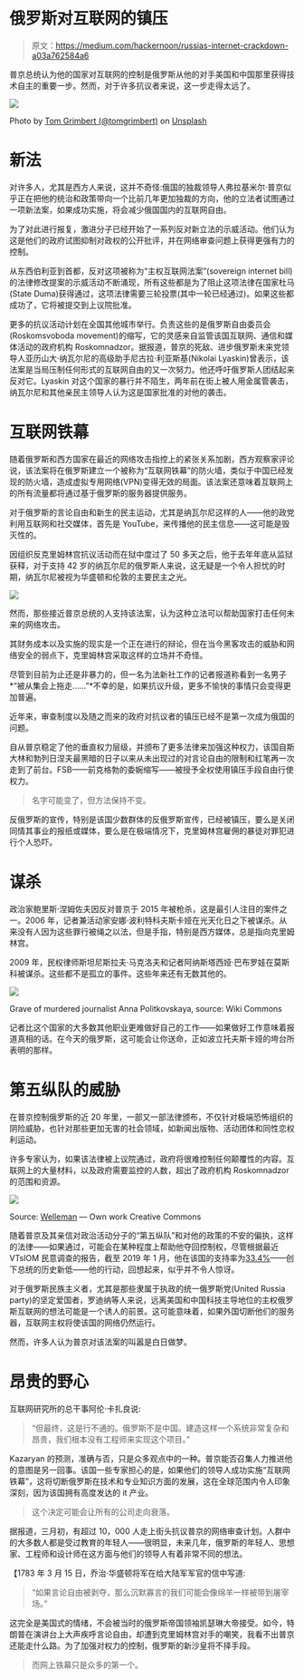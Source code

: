 # 俄罗斯对互联网的镇压

> 原文：<https://medium.com/hackernoon/russias-internet-crackdown-a03a762584a6>

普京总统认为他的国家对互联网的控制是俄罗斯从他的对手美国和中国那里获得技术自主的重要一步。然而，对于许多抗议者来说，这一步走得太远了。

![](img/3a6c3014f93f1c6860cffb13a4b27c47.png)

Photo by [Tom Grimbert (@tomgrimbert)](https://unsplash.com/photos/oRok9qqdjQ0?utm_source=unsplash&utm_medium=referral&utm_content=creditCopyText) on [Unsplash](https://unsplash.com/search/photos/russia?utm_source=unsplash&utm_medium=referral&utm_content=creditCopyText)

# 新法

对许多人，尤其是西方人来说，这并不奇怪:俄国的独裁领导人弗拉基米尔·普京似乎正在把他的统治和政策带向一个比前几年更加独裁的方向，他的立法者试图通过一项新法案，如果成功实施，将会减少俄国国内的互联网自由。

为了对此进行报复，激进分子已经开始了一系列反对新立法的示威活动。他们认为这是他们的政府试图抑制对政权的公开批评，并在网络审查问题上获得更强有力的控制。

从东西伯利亚到首都，反对这项被称为“主权互联网法案”(sovereign internet bill)的法律修改提案的示威活动不断涌现，所有这些都是为了阻止这项法律在国家杜马(State Duma)获得通过，这项法律需要三轮投票(其中一轮已经通过)。如果这些都成功了，它将被提交到上议院批准。

更多的抗议活动计划在全国其他城市举行。负责这些的是俄罗斯自由委员会(Roskomsvoboda movement)的缩写，它的灵感来自监管该国互联网、通信和媒体活动的政府机构 Roskomnadzor。据报道，普京的死敌、进步俄罗斯未来党领导人亚历山大·纳瓦尔尼的高级助手尼古拉·利亚斯基(Nikolai Lyaskin)曾表示，该法案是当局压制任何形式的互联网自由的又一次努力。他还呼吁俄罗斯人团结起来反对它。Lyaskin 对这个国家的暴行并不陌生，两年前在街上被人用金属管袭击，纳瓦尔尼和其他亲民主领导人认为这是国家批准的对他的袭击。

# 互联网铁幕

随着俄罗斯和西方国家在最近的网络攻击指控上的紧张关系加剧，西方观察家评论说，该法案将在俄罗斯建立一个被称为“互联网铁幕”的防火墙，类似于中国已经发现的防火墙，造成虚拟专用网络(VPN)变得无效的局面。该法案还意味着互联网上的所有流量都将通过基于俄罗斯的服务器提供服务。

对于俄罗斯的言论自由和新生的民主运动，尤其是纳瓦尔尼这样的人——他的政党利用互联网和社交媒体，首先是 YouTube，来传播他的民主信息——这可能是毁灭性的。

因组织反克里姆林宫抗议活动而在狱中度过了 50 多天之后，他于去年年底从监狱获释，对于支持 42 岁的纳瓦尔尼的俄罗斯人来说，这无疑是一个令人担忧的时期，纳瓦尔尼被视为华盛顿和伦敦的主要民主之光。

![](img/ef7dc008e41c1d54f01a672a8e0f89c6.png)

然而，那些接近普京总统的人支持该法案，认为这种立法可以帮助国家打击任何未来的网络攻击。

其财务成本以及实施的现实是一个正在进行的辩论，但在当今黑客攻击的威胁和网络安全的弱点下，克里姆林宫采取这样的立场并不奇怪。

尽管到目前为止还是非暴力的，但一名为法新社工作的记者报道称看到一名男子*“被从集会上拖走……”*不幸的是，如果抗议升级，更多不愉快的事情只会变得更加普遍。

近年来，审查制度以及随之而来的政府对抗议者的镇压已经不是第一次成为俄国的问题。

自从普京稳定了他的垂直权力层级，并颁布了更多法律来加强这种权力，该国自斯大林和勃列日涅夫最黑暗的日子以来从未出现过的对言论自由的限制和红笔再一次走到了前台。FSB——前克格勃的委婉缩写——被授予全权使用镇压手段自由行使权力。

> 名字可能变了，但方法保持不变。

反俄罗斯的宣传，特别是该国少数群体的反俄罗斯宣传，已经被镇压，要么是关闭同情其事业的报纸或媒体，要么是在极端情况下，克里姆林宫雇佣的暴徒对罪犯进行个人恐吓。

# 谋杀

政治家鲍里斯·涅姆佐夫因反对普京于 2015 年被枪杀，这是最引人注目的案件之一。2006 年，记者兼活动家安娜·波利特科夫斯卡娅在光天化日之下被谋杀。从来没有人因为这些罪行被绳之以法，但是手指，特别是西方媒体，总是指向克里姆林宫。

2009 年，民权律师斯坦尼斯拉夫·马克洛夫和记者阿纳斯塔西娅·巴布罗娃在莫斯科被谋杀。这些都不是孤立的事件。这些年来还有无数其他的。

![](img/0ee65bbe0f2eb1a1ded748bfd0d9a879.png)

Grave of murdered journalist Anna Politkovskaya, source: Wiki Commons

记者比这个国家的大多数其他职业更难做好自己的工作——如果做好工作意味着报道真相的话。在今天的俄罗斯，这可能会让你送命，正如波立托夫斯卡娅的垮台所表明的那样。

# 第五纵队的威胁

在普京控制俄罗斯的近 20 年里，一部又一部法律颁布，不仅针对极端恐怖组织的阴险威胁，也针对那些更加无害的社会领域，如新闻出版物、活动团体和同性恋权利运动。

许多专家认为，如果该法律被上议院通过，政府将很难控制任何颠覆性的内容。互联网上的大量材料，以及政府需要监控的人数，超出了政府机构 Roskomnadzor 的范围和资源。

![](img/7f8974ee2243fe0147424b9df6b4abd6.png)

Source: [Welleman](https://commons.wikimedia.org/wiki/User:Welleman) — Own work Creative Commons

随着普京及其亲信对政治活动分子的“第五纵队”和对他的政策的不安的偏执，这样的法律——如果通过，可能会在某种程度上帮助他夺回控制权，尽管根据最近 VTsIOM 民意调查的报告，截至 2019 年 1 月，他在该国的支持率为[33.4%](http://www.intellinews.com/trust-in-putin-slides-to-13-year-low-of-33-4-in-january-155055/)——创下总统的历史新低——他的行动，回想起来，似乎并不令人惊讶。

对于俄罗斯民族主义者，尤其是那些隶属于执政的统一俄罗斯党(United Russia party)的坚定爱国者，罗迪纳等人来说，远离美国和中国科技主导地位的主权俄罗斯互联网的想法可能是一个诱人的前景。这可能意味着，如果外国切断他们的服务器，互联网主权将使该国的网络仍然运行。

然而，许多人认为普京对该法案的叫嚣是白日做梦。

# 昂贵的野心

互联网研究所的总干事阿伦·卡扎良说:

> “但最终，这是行不通的。俄罗斯不是中国。建造这样一个系统非常复杂和昂贵，我们根本没有工程师来实现这个项目。”

Kazaryan 的预测，准确与否，只是众多观点中的一种。普京能否召集人力推进他的意图是另一回事。该国一些专家担心的是，如果他们的领导人成功实施“互联网铁幕”，这将切断俄罗斯在技术和专业知识方面的发展，这在全球范围内令人印象深刻，因为该国拥有高度发达的 it 产业。

> 这个决定可能会让所有的公司走向衰落。

据报道，三月初，有超过 10，000 人走上街头抗议普京的网络审查计划。人群中的大多数人都是受过教育的年轻人——很明显，未来几年，俄罗斯的年轻人、思想家、工程师和设计师在这方面与他们的领导人有着非常不同的想法。

【1783 年 3 月 15 日，乔治·华盛顿将军在给大陆军军官的信中写道:

> “如果言论自由被剥夺，那么沉默寡言的我们可能会像绵羊一样被带到屠宰场。”

这完全是美国式的情绪，不会被当时的俄罗斯帝国领袖凯瑟琳大帝接受。如今，特朗普在演讲台上大声疾呼言论自由，却遭到克里姆林宫对手的嘲笑，我看不出普京还能走什么路。为了加强对权力的控制，俄罗斯的新沙皇将不择手段。

> 而网上铁幕只是众多的第一个。